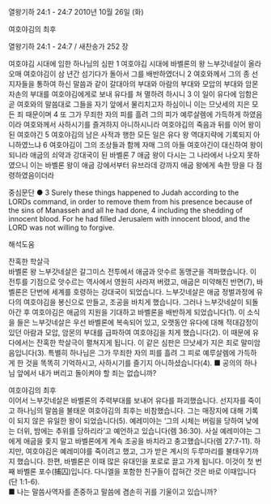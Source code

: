 열왕기하 24:1 - 24:7 
2010년 10월 26일 (화)

여호야김의 최후



열왕기하 24:1 - 24:7 / 새찬송가 252 장


여호야김 시대에 임한 하나님의 심판 
1 여호야김 시대에 바벨론의 왕 느부갓네살이 올라오매 여호야김이 삼 년간 섬기다가 돌아서 그를 배반하였더니 2 여호와께서 그의 종 선지자들을 통하여 하신 말씀과 같이 갈대아의 부대와 아람의 부대와 모압의 부대와 암몬 자손의 부대를 여호야김에게로 보내 유다를 쳐 멸하려 하시니 3 이 일이 유다에 임함은 곧 여호와의 말씀대로 그들을 자기 앞에서 물리치고자 하심이니 이는 므낫세의 지은 모든 죄 때문이며 4 또 그가 무죄한 자의 피를 흘려 그의 피가 예루살렘에 가득하게 하였음이라 여호와께서 사하시기를 즐겨하지 아니하시니라 
여호야김의 죽음과 뒤를 이어 왕이 된 여호야긴
5 여호야김의 남은 사적과 행한 모든 일은 유다 왕 역대지략에 기록되지 아니하였느냐 6 여호야김이 그의 조상들과 함께 자매 그의 아들 여호야긴이 대신하여 왕이 되니라 
애굽의 쇠약과 강대국이 된 바벨론
7 애굽 왕이 다시는 그 나라에서 나오지 못하였으니 이는 바벨론 왕이 애굽 강에서부터 유브라데 강까지 애굽 왕에게 속한 땅을 다 점령하였음이더라  


중심문단 ● 3 Surely these things happened to Judah according to the LORDs command, in order to remove them from his presence because of the sins of Manasseh and all he had done, 4  including the shedding of innocent blood. For he had filled Jerusalem with innocent blood, and the LORD was not willing to forgive.

해석도움





잔혹한 학살극  
바벨론 왕 느부갓네살은 갈그미스 전투에서 애굽과 앗수르 동맹군을 격파했습니다. 이 전투를 기점으로 앗수르는 역사에서 영원히 사라져 버렸고, 애굽은 미약해진 반면(7), 바벨론은 단번에 세계를 호령하는 강대국이 되었습니다. 느부갓네살은 애굽 정벌과정에 유다의 여호야김을 봉신으로 만들고, 조공을 바치게 했습니다. 그러나 느부갓네살이 되돌아간 후 여호야김은 애굽의 지원을 기대하고 바벨론을 배반하게 되었습니다(1). 이 소식을 들은 느부갓네살은 우선 바벨론에 복속되어 있고, 오랫동안 유다에 대해 적대감정이 있던 아람과 모압, 암몬의 부대를 급파하여 여호야김을 치게 했습니다(2). 이 때문에 유다에서는 잔혹한 학살극이 펼쳐지게 됩니다. 이 같은 심판은 므낫세가 지은 죄로 말미암음입니다(3). 특별히 하나님은 그가 무죄한 자의 피를 흘려 그 피로 예루살렘에 가득하게 한 것을 똑똑히 기억하시고, 사하시기를 즐기지 아니하셨습니다(4).
■ 공의의 하나님 앞에서 내가 버리고 돌이켜야 할 죄는 없습니까?

여호야김의 최후  
이어서 느부갓네살은 바벨론의 주력부대를 보내어 유다를 파괴했습니다. 선지자를 죽이고 하나님의 말씀을 불태운 여호야김의 최후는 비참했습니다. 그는 매장지에 대해 기록이 되지 않은 유일한 왕이 되었습니다(5). 예레미야는 ‘그의 시체는 버림을 당하여 낮에는 더위, 밤에는 추위를 당하리라’고 예언하고 있습니다(렘 36:30). 사실 예레미야는 그에게 애굽을 좇지 말고 바벨론에게 계속 조공을 바치라고 충고했습니다(렘 27:7-11). 하지만, 여호야김은 예레미야를 죽이려고 했고, 그가 받은 계시의 두루마리를 불태우기까지 했습니다. 한편, 바벨론은 이때 많은 유대인을 포로로 끌고 가게 됩니다. 이것이 첫 번째 바벨론 포수(捕囚)입니다. 다니엘을 포함한 친구들이 잡혀간 것은 바로 이때입니다(단 1:1-6).  
■ 나는 말씀사역자를 존중하고 말씀에 겸손히 귀를 기울이고 있습니까?
